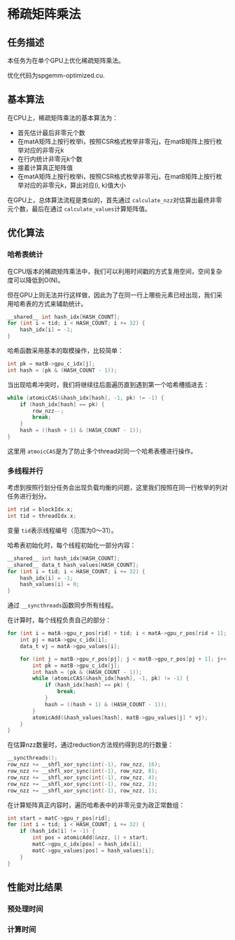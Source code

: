 # 稀疏矩阵乘法

## 任务描述

本任务为在单个GPU上优化稀疏矩阵乘法。

优化代码为spgemm-optimized.cu.

## 基本算法

在CPU上，稀疏矩阵乘法的基本算法为：

* 首先估计最后非零元个数
* 在matA矩阵上按行枚举i，按照CSR格式枚举非零元j，在matB矩阵上按行枚举对应的非零元k
* 在行内统计非零元k个数
* 接着计算真正矩阵值
* 在matA矩阵上按行枚举i，按照CSR格式枚举非零元j，在matB矩阵上按行枚举对应的非零元k，算出对应(i, k)值大小

在GPU上，总体算法流程是类似的，首先通过 `calculate_nzz`对估算出最终非零元个数，最后在通过 `calculate_values`计算矩阵值。

## 优化算法

### 哈希表统计

在CPU版本的稀疏矩阵乘法中，我们可以利用时间戳的方式复用空间，空间复杂度可以降低到O(N)。

但在GPU上则无法并行这样做，因此为了在同一行上哪些元素已经出现，我们采用哈希表的方式来辅助统计。

```c
__shared__ int hash_idx[HASH_COUNT];
for (int i = tid; i < HASH_COUNT; i += 32) {
    hash_idx[i] = -1;
}
```

哈希函数采用基本的取模操作，比较简单：

```c
int pk = matB->gpu_c_idx[j];
int hash = (pk & (HASH_COUNT - 1));
```

当出现哈希冲突时，我们将继续往后面遍历直到遇到第一个哈希槽插进去：

```c
while (atomicCAS(&hash_idx[hash], -1, pk) != -1) {
    if (hash_idx[hash] == pk) {
        row_nzz--;
        break;
    }
    hash = ((hash + 1) & (HASH_COUNT - 1));
}
```

这里用 `atmoicCAS`是为了防止多个thread对同一个哈希表槽进行操作。

### 多线程并行

考虑到按照行划分任务会出现负载均衡的问题，这里我们按照在同一行枚举的列对任务进行划分。

```c
int rid = blockIdx.x;
int tid = threadIdx.x;
```

变量 `tid`表示线程编号（范围为0～31）。

哈希表初始化时，每个线程初始化一部分内容：

```c
__shared__ int hash_idx[HASH_COUNT];
__shared__ data_t hash_values[HASH_COUNT];
for (int i = tid; i < HASH_COUNT; i += 32) {
    hash_idx[i] = -1;
    hash_values[i] = 0;
}
```

通过 `__syncthreads`函数同步所有线程。

在计算时，每个线程负责自己的部分：

```c
for (int i = matA->gpu_r_pos[rid] + tid; i < matA->gpu_r_pos[rid + 1]; i += 32) {
    int pj = matA->gpu_c_idx[i];
    data_t vj = matA->gpu_values[i];

    for (int j = matB->gpu_r_pos[pj]; j < matB->gpu_r_pos[pj + 1]; j++) {
        int pk = matB->gpu_c_idx[j];
        int hash = (pk & (HASH_COUNT - 1));
        while (atomicCAS(&hash_idx[hash], -1, pk) != -1) {
            if (hash_idx[hash] == pk) {
                break;
            }
            hash = ((hash + 1) & (HASH_COUNT - 1));
        }
        atomicAdd(&hash_values[hash], matB->gpu_values[j] * vj);
    }
}
```

在估算nzz数量时，通过reduction方法规约得到总的行数量：

```c
__syncthreads();
row_nzz += __shfl_xor_sync(int(-1), row_nzz, 16);
row_nzz += __shfl_xor_sync(int(-1), row_nzz, 8);
row_nzz += __shfl_xor_sync(int(-1), row_nzz, 4);
row_nzz += __shfl_xor_sync(int(-1), row_nzz, 2);
row_nzz += __shfl_xor_sync(int(-1), row_nzz, 1);
```

在计算矩阵真正内容时，遍历哈希表中的非零元变为政正常数组：
```c
int start = matC->gpu_r_pos[rid];
for (int i = tid; i < HASH_COUNT; i += 32) {
    if (hash_idx[i] != -1) {
        int pos = atomicAdd(&nzz, 1) + start;
        matC->gpu_c_idx[pos] = hash_idx[i];
        matC->gpu_values[pos] = hash_values[i];
    }
}
```

## 性能对比结果

### 预处理时间


### 计算时间